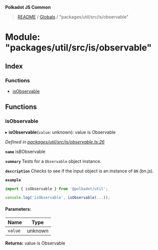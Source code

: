 **Polkadot JS Common**

> [README](../README.md) / [Globals](../globals.md) / "packages/util/src/is/observable"

# Module: "packages/util/src/is/observable"

## Index

### Functions

* [isObservable](_packages_util_src_is_observable_.md#isobservable)

## Functions

### isObservable

▸ **isObservable**(`value`: unknown): value is Observable

*Defined in [packages/util/src/is/observable.ts:26](https://github.com/polkadot-js/common/blob/13ae8665/packages/util/src/is/observable.ts#L26)*

**`name`** isBObservable

**`summary`** Tests for a `Observable` object instance.

**`description`** 
Checks to see if the input object is an instance of `BN` (bn.js).

**`example`** 
<BR>

```javascript
import { isObservable } from '@polkadot/util';

console.log('isObservable', isObservable(...));
```

#### Parameters:

Name | Type |
------ | ------ |
`value` | unknown |

**Returns:** value is Observable
